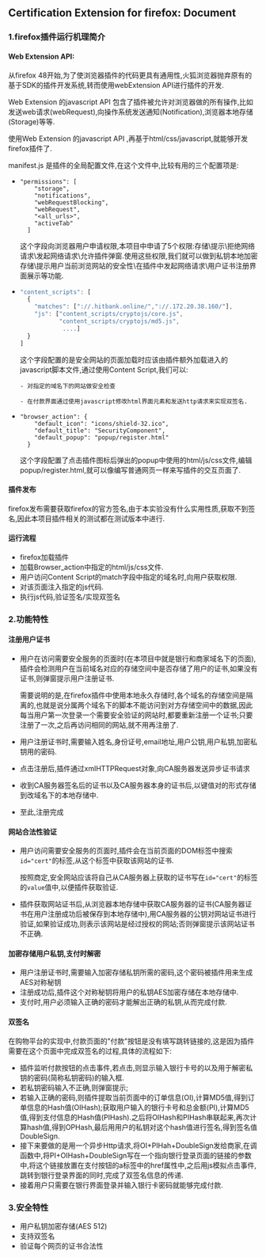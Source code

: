 ## Certification Extension for firefox: Document

### 1.firefox插件运行机理简介

#### Web Extension API:

从firefox 48开始,为了使浏览器插件的代码更具有通用性,火狐浏览器抛弃原有的基于SDK的插件开发系统,转而使用webExtension API进行插件的开发.

Web Extension 的javascript API 包含了插件被允许对浏览器做的所有操作,比如发送web请求(webRequest),向操作系统发送通知(Notification),浏览器本地存储(Storage)等等.

使用Web Extension 的javascript API ,再基于html/css/javascript,就能够开发firefox插件了.

manifest.js 是插件的全局配置文件,在这个文件中,比较有用的三个配置项是:

- ```
  "permissions": [
      "storage",
      "notifications",
      "webRequestBlocking",
      "webRequest",
      "<all_urls>",
      "activeTab"
    ]
  ```

  这个字段向浏览器用户申请权限,本项目中申请了5个权限:存储\提示\拒绝网络请求\发起网络请求\允许插件弹窗.使用这些权限,我们就可以做到私钥本地加密存储\提示用户当前浏览网站的安全性\在插件中发起网络请求\用户证书注册界面展示等功能.

- ```js
  "content_scripts": [
    {
      "matches": ["://.hitbank.online/","://.172.20.38.160/"],
      "js": ["content_scripts/cryptojs/core.js",
        	 "content_scripts/cryptojs/md5.js",
  			  ....]
    }
  ]
  ```

    这个字段配置的是安全网站的页面加载时应该由插件额外加载进入的javascript脚本文件,通过使用Content Script,我们可以:

  ```
  - 对指定的域名下的网站做安全检查
  ```

  ```
  - 在付款界面通过使用javascript修改html界面元素和发送http请求来实现双签名.
  ```

- ```
  "browser_action": {
      "default_icon": "icons/shield-32.ico",
      "default_title": "SecurityComponent",
      "default_popup": "popup/register.html"
    }
  ```

  这个字段配置了点击插件图标后弹出的popup中使用的html/js/css文件,编辑popup/register.html,就可以像编写普通网页一样来写插件的交互页面了.

#### 插件发布

  firefox发布需要获取firefox的官方签名,由于本实验没有什么实用性质,获取不到签名,因此本项目插件相关的测试都在测试版本中进行.

#### 运行流程

- firefox加载插件
- 加载Browser_action中指定的html/js/css文件.
- 用户访问Content Script的match字段中指定的域名时,向用户获取权限.
- 对该页面注入指定的js代码.
- 执行js代码,验证签名/实现双签名

### 2.功能特性

#### 注册用户证书

- 用户在访问需要安全服务的页面时(在本项目中就是银行和商家域名下的页面),插件会检测用户在当前域名对应的存储空间中是否存储了用户的证书,如果没有证书,则弹窗提示用户注册证书.

  需要说明的是,在firefox插件中使用本地永久存储时,各个域名的存储空间是隔离的,也就是说分属两个域名下的脚本不能访问到对方存储空间中的数据,因此每当用户第一次登录一个需要安全验证的网站时,都要重新注册一个证书;只要注册了一次,之后再访问相同的网站,就不用再注册了.

- 用户注册证书时,需要输入姓名,身份证号,email地址,用户公钥,用户私钥,加密私钥用的密码.

- 点击注册后,插件通过xmlHTTPRequest对象,向CA服务器发送异步证书请求

- 收到CA服务器签名后的证书以及CA服务器本身的证书后,以键值对的形式存储到改域名下的本地存储中.

- 至此,注册完成

#### 网站合法性验证

- 用户访问需要安全服务的页面时,插件会在当前页面的DOM标签中搜索`id="cert"`的标签,从这个标签中获取该网站的证书.

  按照商定,安全网站应该将自己从CA服务器上获取的证书写在`id="cert"`的标签的`value`值中,以便插件获取验证.

- 插件获取网站证书后,从浏览器本地存储中获取CA服务器的证书(CA服务器证书在用户注册成功后被保存到本地存储中),用CA服务器的公钥对网站证书进行验证,如果验证成功,则表示该网站是经过授权的网站;否则弹窗提示该网站证书不正确.

#### 加密存储用户私钥,支付时解密

- 用户注册证书时,需要输入加密存储私钥所需的密码,这个密码被插件用来生成AES对称秘钥
- 注册成功后,插件这个对称秘钥将用户的私钥AES加密存储在本地存储中.
- 支付时,用户必须输入正确的密码才能解出正确的私钥,从而完成付款.

#### 双签名

在购物平台的实现中,付款页面的"付款"按钮是没有填写跳转链接的,这是因为插件需要在这个页面中完成双签名的过程,具体的流程如下:

- 插件监听付款按钮的点击事件,若点击,则显示输入银行卡号的以及用于解密私钥的密码(简称私钥密码)的输入框.
- 若私钥密码输入不正确,则弹窗提示;
- 若输入正确的密码,则插件提取当前页面中的订单信息(OI),计算MD5值,得到订单信息的Hash值(OIHash);获取用户输入的银行卡号和总金额(PI),计算MD5值,得到支付信息的Hash值(PIHash).之后将OIHash和PIHash串联起来,再次计算hash值,得到OPHash,最后用用户的私钥对这个hash值进行签名,得到签名值DoubleSign.
- 接下来要做的是用一个异步Http请求,将OI+PIHah+DoubleSign发给商家,在调函数中,将PI+OIHash+DoubleSign写在一个指向银行登录页面的链接的参数中,将这个链接放置在支付按钮的a标签中的href属性中,之后用js模拟点击事件,跳转到银行登录界面的同时,完成了双签名信息的传递.
- 接着用户只需要在银行界面登录并输入银行卡密码就能够完成付款.

### 3.安全特性

- 用户私钥加密存储(AES 512)
- 支持双签名
- 验证每个网页的证书合法性